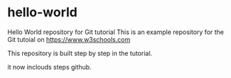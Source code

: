 # hello-world
Hello World repository for Git tutorial
This is an example repository for the Git tutoial on https://www.w3schools.com

This repository is built step by step in the tutorial.

it now inclouds steps github.  
